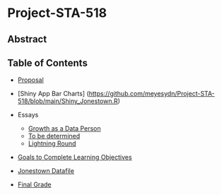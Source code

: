 # Project-STA-518
## Abstract
## Table of Contents

- [Proposal](https://github.com/meyesydn/Project-STA-518/blob/main/Proposal.md)
- [Shiny App Bar Charts] (https://github.com/meyesydn/Project-STA-518/blob/main/Shiny_Jonestown.R)

- Essays
  -   [Growth as a Data Person](https://github.com/meyesydn/Project-STA-518/blob/main/Growth.md)
  -   [To be determined](https://github.com/meyesydn/Project-STA-518/blob/main/Tobe.md)
  -   [Lightning Round](https://github.com/meyesydn/Project-STA-518/blob/main/Lightning.md)
 - [Goals to Complete Learning Objectives](https://github.com/meyesydn/Project-STA-518/blob/main/goals.md)
- [Jonestown Datafile](https://github.com/meyesydn/Project-STA-518/blob/main/jonestown_new.xlsx)
- [Final Grade](https://github.com/meyesydn/Project-STA-518/blob/main/FinalGrade.md)

